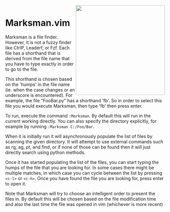 
<img align="right" width="281" height="284" src="https://i.imgur.com/etJCqp2.png">

# Marksman.vim

Marksman is a file finder.  However, it is not a fuzzy finder like CtrlP, Leaderf, or Fzf.  Each file has a shorthand that is derived from the file name that you have to type exactly in order to go to the file.

This shorthand is chosen based on the 'humps' in the file name (ie. when the case changes or an underscore is encountered).  For example, the file "FooBar.py" has a shorthand 'fb'.  So in order to select this file you would execute Marksman, then type 'fb' then press enter.

To run, execute the command `:Marksman`.  By default this will run in the current working directly.  You can also specify the directory explicitly, for example by running `:Marksman C:/Foo/Bar`.

When it is initially run it will asynchronously populate the list of files by scanning the given directory.  It will attempt to use external commands such as rg, ag, pt, and find, or if none of those can be found then it will just directly search using python methods.

Once it has started populating the list of the files, you can start typing the humps of the file that you are looking for.  In some cases there might be multiple matches, in which case you can cycle between the list by pressing `<c-l>` or `<c-h>`.  Once you have found the file you are looking for, press enter to open it.

Note that Marksman will try to choose an intelligent order to present the files in.  By default this will be chosen based on the file modification time and also the last time the file was opened in vim (whichever is more recent)

